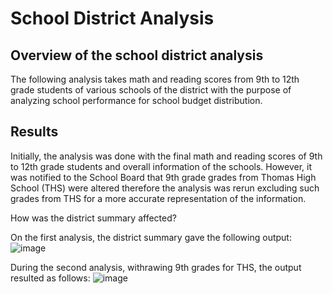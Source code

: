 # School District Analysis
## Overview of the school district analysis

The following analysis takes math and reading scores from 9th to 12th grade students of various schools of the district with the purpose of analyzing school performance for school budget distribution.

## Results

Initially, the analysis was done with the final math and reading scores of 9th to 12th grade students and overall information of the schools. However, it was notified to the School Board that 9th grade grades from Thomas High School (THS) were altered therefore the analysis was rerun excluding such grades from THS for a more accurate representation of the information.

How was the district summary affected?

On the first analysis, the district summary gave the following output:
![image](https://user-images.githubusercontent.com/78698456/111879916-e4a78300-897e-11eb-99c9-4edcd3ebb294.png)

During the second analysis, withrawing 9th grades for THS, the output resulted as follows:
![image](https://user-images.githubusercontent.com/78698456/111880059-8cbd4c00-897f-11eb-8f73-8efa55c7b9af.png)
